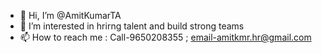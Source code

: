 - 👋 Hi, I’m @AmitKumarTA
- 👀 I’m interested in hrirng talent and build strong teams
- 📫 How to reach me : Call-9650208355 ; email-amitkmr.hr@gmail.com

<!---
AmitKumarTA/AmitKumarTA is a ✨ special ✨ repository because its `README.md` (this file) appears on your GitHub profile.
You can click the Preview link to take a look at your changes.
--->

